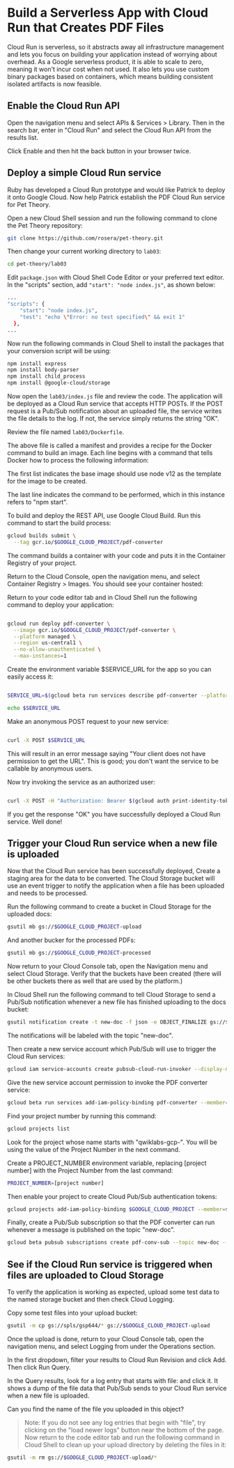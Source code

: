 # Build a Serverless App with Cloud Run that Creates PDF Files

Cloud Run is serverless, so it abstracts away all infrastructure management and lets you focus on building your application instead of worrying about overhead. As a Google serverless product, it is able to scale to zero, meaning it won't incur cost when not used. It also lets you use custom binary packages based on containers, which means building consistent isolated artifacts is now feasible.

## Enable the Cloud Run API

Open the navigation menu and select APIs & Services > Library. Then in the search bar, enter in "Cloud Run" and select the Cloud Run API from the results list.

Click Enable and then hit the back button in your browser twice. 

## Deploy a simple Cloud Run service
Ruby has developed a Cloud Run prototype and would like Patrick to deploy it onto Google Cloud. Now help Patrick establish the PDF Cloud Run service for Pet Theory.

Open a new Cloud Shell session and run the following command to clone the Pet Theory repository:

```bash
git clone https://github.com/rosera/pet-theory.git
```

Then change your current working directory to `lab03`:
```bash
cd pet-theory/lab03
```

Edit `package.json` with Cloud Shell Code Editor or your preferred text editor. In the "scripts" section, add `"start": "node index.js"`, as shown below:
```bash
...
"scripts": {
    "start": "node index.js",
    "test": "echo \"Error: no test specified\" && exit 1"
  },
...
```

Now run the following commands in Cloud Shell to install the packages that your conversion script will be using:
```bash
npm install express
npm install body-parser
npm install child_process
npm install @google-cloud/storage
```
Now open the `lab03/index.js` file and review the code.
The application will be deployed as a Cloud Run service that accepts HTTP POSTs. If the POST request is a Pub/Sub notification about an uploaded file, the service writes the file details to the log. If not, the service simply returns the string "OK".

Review the file named `lab03/Dockerfile`.

The above file is called a manifest and provides a recipe for the Docker command to build an image. Each line begins with a command that tells Docker how to process the following information:

The first list indicates the base image should use node v12 as the template for the image to be created.

The last line indicates the command to be performed, which in this instance refers to "npm start".

To build and deploy the REST API, use Google Cloud Build. Run this command to start the build process:
```bash
gcloud builds submit \
  --tag gcr.io/$GOOGLE_CLOUD_PROJECT/pdf-converter
```
The command builds a container with your code and puts it in the Container Registry of your project.

Return to the Cloud Console, open the navigation menu, and select Container Registry > Images. You should see your container hosted:


Return to your code editor tab and in Cloud Shell run the following command to deploy your application:

```bash

gcloud run deploy pdf-converter \
  --image gcr.io/$GOOGLE_CLOUD_PROJECT/pdf-converter \
  --platform managed \
  --region us-central1 \
  --no-allow-unauthenticated \
  --max-instances=1
```
Create the environment variable $SERVICE_URL for the app so you can easily access it:
```bash

SERVICE_URL=$(gcloud beta run services describe pdf-converter --platform managed --region us-central1 --format="value(status.url)")
```
```bash
echo $SERVICE_URL
```
Make an anonymous POST request to your new service:
```bash

curl -X POST $SERVICE_URL
```

This will result in an error message saying "Your client does not have permission to get the URL". This is good; you don't want the service to be callable by anonymous users.

Now try invoking the service as an authorized user:
```bash

curl -X POST -H "Authorization: Bearer $(gcloud auth print-identity-token)" $SERVICE_URL
```

If you get the response "OK" you have successfully deployed a Cloud Run service. Well done!

## Trigger your Cloud Run service when a new file is uploaded
Now that the Cloud Run service has been successfully deployed, Create a staging area for the data to be converted. The Cloud Storage bucket will use an event trigger to notify the application when a file has been uploaded and needs to be processed.

Run the following command to create a bucket in Cloud Storage for the uploaded docs:

```bash
gsutil mb gs://$GOOGLE_CLOUD_PROJECT-upload
```
And another bucker for the processed PDFs:
```bash
gsutil mb gs://$GOOGLE_CLOUD_PROJECT-processed
```
Now return to your Cloud Console tab, open the Navigation menu and select Cloud Storage. Verify that the buckets have been created (there will be other buckets there as well that are used by the platform.)


In Cloud Shell run the following command to tell Cloud Storage to send a Pub/Sub notification whenever a new file has finished uploading to the docs bucket:

```bash
gsutil notification create -t new-doc -f json -e OBJECT_FINALIZE gs://$GOOGLE_CLOUD_PROJECT-upload
```
The notifications will be labeled with the topic "new-doc".

Then create a new service account which Pub/Sub will use to trigger the Cloud Run services:

```bash
gcloud iam service-accounts create pubsub-cloud-run-invoker --display-name "PubSub Cloud Run Invoker"
```
Give the new service account permission to invoke the PDF converter service:

```bash
gcloud beta run services add-iam-policy-binding pdf-converter --member=serviceAccount:pubsub-cloud-run-invoker@$GOOGLE_CLOUD_PROJECT.iam.gserviceaccount.com --role=roles/run.invoker --platform managed --region us-central1
```
Find your project number by running this command:

```bash
gcloud projects list
```
Look for the project whose name starts with "qwiklabs-gcp-". You will be using the value of the Project Number in the next command.

Create a PROJECT_NUMBER environment variable, replacing [project number] with the Project Number from the last command:

```bash
PROJECT_NUMBER=[project number]
```
Then enable your project to create Cloud Pub/Sub authentication tokens:

```bash
gcloud projects add-iam-policy-binding $GOOGLE_CLOUD_PROJECT --member=serviceAccount:service-$PROJECT_NUMBER@gcp-sa-pubsub.iam.gserviceaccount.com --role=roles/iam.serviceAccountTokenCreator
```
Finally, create a Pub/Sub subscription so that the PDF converter can run whenever a message is published on the topic "new-doc".

```bash
gcloud beta pubsub subscriptions create pdf-conv-sub --topic new-doc --push-endpoint=$SERVICE_URL --push-auth-service-account=pubsub-cloud-run-invoker@$GOOGLE_CLOUD_PROJECT.iam.gserviceaccount.com
```

## See if the Cloud Run service is triggered when files are uploaded to Cloud Storage
To verify the application is working as expected, upload some test data to the named storage bucket and then check Cloud Logging.

Copy some test files into your upload bucket:

```bash
gsutil -m cp gs://spls/gsp644/* gs://$GOOGLE_CLOUD_PROJECT-upload
```
Once the upload is done, return to your Cloud Console tab, open the navigation menu, and select Logging from under the Operations section.

In the first dropdown, filter your results to Cloud Run Revision and click Add. Then click Run Query.

In the Query results, look for a log entry that starts with file: and click it. It shows a dump of the file data that Pub/Sub sends to your Cloud Run service when a new file is uploaded.

Can you find the name of the file you uploaded in this object?


>Note: If you do not see any log entries that begin with "file", try clicking on the "load newer logs" button near the bottom of the page.
Now return to the code editor tab and run the following command in Cloud Shell to clean up your upload directory by deleting the files in it:
```bash
gsutil -m rm gs://$GOOGLE_CLOUD_PROJECT-upload/*
```



```bash
```
